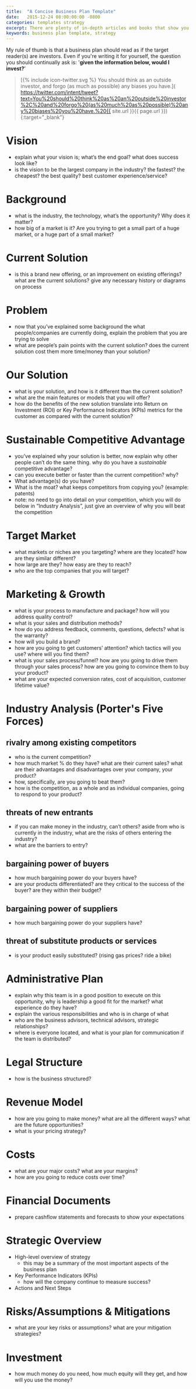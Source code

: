 ```yaml
---
title:  "A Concise Business Plan Template"
date:   2015-12-24 08:00:00:00 -0800
categories: templates strategy
excerpt: There are plenty of in-depth articles and books that show you how to develop a business plan. But sometimes the short and sweet version is all that's needed.
keywords: business plan template, strategy
---
```

My rule of thumb is that a business plan should read as if the target reader(s) are investors. Even if you're writing it for yourself, the question you should continually ask is: '**given the information below, would I invest?**’

> [{% include icon-twitter.svg %} You should think as an outside investor, and forgo (as much as possible) any biases you have.]( https://twitter.com/intent/tweet?text=You%20should%20think%20as%20an%20outside%20investor%2C%20and%20forgo%20(as%20much%20as%20possible)%20any%20biases%20you%20have.%20{{ site.url }}{{ page.url }}){:target="\_blank"}

# Vision

- explain what your vision is; what’s the end goal? what does success look like?
- is the vision to be the largest company in the industry? the fastest? the cheapest? the best quality? best customer experience/service?

# Background

- what is the industry, the technology, what’s the opportunity? Why does it matter?
- how big of a market is it? Are you trying to get a small part of a huge market, or a huge part of a small market?

# Current Solution

- is this a brand new offering, or an improvement on existing offerings? what are the current solutions? give any necessary history or diagrams on process

# Problem

- now that you’ve explained some background the what people/companies are currently doing, explain the problem that you are trying to solve
- what are people’s pain points with the current solution? does the current solution cost them more time/money than your solution?

# Our Solution

- what is your solution, and how is it different than the current solution?
- what are the main features or models that you will offer?
- how do the benefits of the new solution translate into Return on Investment (ROI) or Key Performance Indicators (KPIs) metrics for the customer as compared with the current solution?

# Sustainable Competitive Advantage

- you’ve explained why your solution is better, now explain why other people can’t do the same thing. why do you have a *sustainable* competitive advantage?
- can you execute better or faster than the current competition? why?
- What advantage(s) do you have?
- What is the moat? what keeps competitors from copying you? (example: patents)
- note: no need to go into detail on your competition, which you will do below in “Industry Analysis”, just give an overview of why you will beat the competition

# Target Market

- what markets or niches are you targeting? where are they located? how are they similar different?
- how large are they? how easy are they to reach?
- who are the top companies that you will target?

# Marketing & Growth

- what is your process to manufacture and package? how will you address quality control?
- what is your sales and distribution methods?
- how do you address feedback, comments, questions, defects? what is the warranty?
- how will you build a brand?
- how are you going to get customers’ attention? which tactics will you use? where will you find them?
- what is your sales process/funnel? how are you going to drive them through your sales process? how are you going to convince them to buy your product?
- what are your expected conversion rates, cost of acquisition, customer lifetime value?

# Industry Analysis (Porter's Five Forces)

## rivalry among existing competitors

- who is the current competition?
- how much market % do they have? what are their current sales? what are their advantages and disadvantages over your company, your product?
- how, specifically, are you going to beat them?
- how is the competition, as a whole and as individual companies, going to respond to your product?

## threats of new entrants

- if you can make money in the industry, can’t others? aside from who is currently in the industry, what are the risks of others entering the industry?
- what are the barriers to entry?

## bargaining power of buyers

- how much bargaining power do your buyers have?
- are your products differentiated? are they critical to the success of the buyer? are they within their budget?

## bargaining power of suppliers

- how much bargaining power do your suppliers have?

## threat of substitute products or services
- is your product easily substituted? (rising gas prices? ride a bike)

# Administrative Plan

- explain why this team is in a good position to execute on this opportunity, why is leadership a good fit for the market? what experience do they have?
- explain the various responsibilities and who is in charge of what
- who are the business advisors, technical advisors, strategic relationships?
- where is everyone located, and what is your plan for communication if the team is distributed?

# Legal Structure

- how is the business structured?

# Revenue Model

- how are you going to make money? what are all the different ways? what are the future opportunities?
- what is your pricing strategy?

# Costs

- what are your major costs? what are your margins?
- how are you going to reduce costs over time?

# Financial Documents

- prepare cashflow statements and forecasts to show your expectations

# Strategic Overview

- High-level overview of strategy
    - this may be a summary of the most important aspects of the business plan
- Key Performance Indicators (KPIs)
    - how will the company continue to measure success?
- Actions and Next Steps

# Risks/Assumptions & Mitigations

- what are your key risks or assumptions? what are your mitigation strategies?

# Investment

- how much money do you need, how much equity will they get, and how will you use the money?
